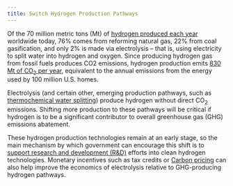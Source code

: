 ```yaml
---
title: Switch Hydrogen Production Pathways
---
```

Of the 70 million metric tons (Mt) of [hydrogen produced each year](https://www.iea.org/topics/hydrogen/production/) worldwide today, 76% comes from reforming natural gas, 22% from coal gasification, and only 2% is made via electrolysis – that is, using electricity to split water into hydrogen and oxygen.  Since producing hydrogen gas from fossil fuels produces CO2 emissions, hydrogen production emits [830 Mt of CO<sub>2</sub> per year](https://www.iea.org/topics/hydrogen/production/), equivalent to the annual emissions from the energy used by 100 million U.S. homes.

Electrolysis (and certain other, emerging production pathways, such as [thermochemical water splitting](https://www.energy.gov/eere/fuelcells/hydrogen-production-thermochemical-water-splitting)) produce hydrogen without direct CO<sub>2</sub> emissions.  Shifting more production to these pathways will be critical if hydrogen is to be a significant contributor to overall greenhouse gas (GHG) emissions abatement.

These hydrogen production technologies remain at an early stage, so the main mechanism by which government can encourage this shift is to [support research and development (R&D)](research-and-development) efforts into clean hydrogen technologies.  Monetary incentives such as tax credits or [Carbon pricing](carbon-tax) can also help improve the economics of electrolysis relative to GHG-producing hydrogen pathways.
